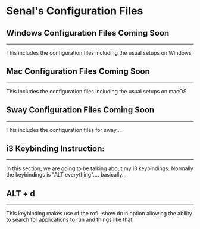 # Senal's Configuration Files



## Windows Configuration Files Coming Soon
--------

This includes the configuration files including the usual setups on Windows


## Mac Configuration Files Coming Soon
--------

This includes the configuration files including the usual setups on macOS



## Sway Configuration Files Coming Soon
--------

This includes the configuration files for sway...





## i3 Keybinding Instruction: 
--------

In this section, we are going to be talking about my i3 keybindings.
Normally the keybindings is "ALT everything".... basically...






## ALT + d 
--------

This keybinding makes use of the rofi -show drun option allowing 
the ability to search for applications to run and things like 
that.
